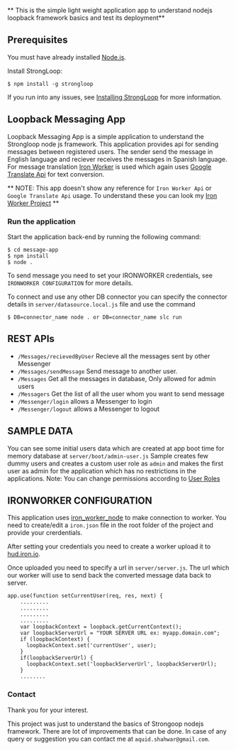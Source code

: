 ** This is the simple light weight application app to understand nodejs loopback framework basics and test its deployment**

## Prerequisites

You must have already installed [Node.js](https://nodejs.org/).

Install StrongLoop:
```
$ npm install -g strongloop
```

If you run into any issues, see [Installing StrongLoop](http://docs.strongloop.com/display/LB/Installing+StrongLoop)
for more information.

## Loopback Messaging App

Loopback Messaging App is a simple application to understand the Strongloop node js framework. This application provides api
for sending messages between registered users. The sender send the message in English language and reciever receives the messages 
in Spanish language. For message translation [Iron Worker](https://www.iron.io/platform/ironworker/) is used which again uses 
[Google Translate Api](https://translate.google.co.in/) for text conversion.

** NOTE: This app doesn't show any reference for `Iron Worker Api` or `Google Translate Api` usage. To understand these you can look my [Iron Worker Project](https://github.com/aquid/Iron_worker_Translate) **

### Run the application

Start the application back-end by running the following command:

```
$ cd message-app
$ npm install
$ node . 

```
To send message you need to set your IRONWORKER credentials, see `IRONWORKER CONFIGURATION` for more details.

To connect and use any other DB connector you can specify the connector details in `server/datasource.local.js` file and use the command

```
$ DB=connector_name node . or DB=connector_name slc run 

```


## REST APIs

 - `/Messages/recievedByUser` Recieve all the messages sent by other Messenger
 - `/Messages/sendMessage` Send message to another user.
 - `/Messages`  Get all the messages in database, Only allowed for admin users
 - `/Messagers` Get the list of all the user whom you want to send message
 - `/Messenger/login` allows a Messenger to login
 - `/Messenger/logout` allows a Messenger to logout



## SAMPLE DATA

You can see some initial users data which are created at app boot time for memory database at `server/boot/admin-user.js`
Sample creates few dummy users and creates a custom user role as `admin` and makes the first user as admin for the application which has no restrictions in the applications. Note: You can change permissions according to [User Roles](https://docs.strongloop.com/display/public/LB/Defining+and+using+roles) 


## IRONWORKER CONFIGURATION 

This application uses [iron_worker_node](https://github.com/iron-io/iron_worker_node) to make connection to worker. You need to create/edit a `iron.json` file in the root folder of the project and provide your crerdentials.

After setting your credentials you need to create a worker upload it to [hud.iron.io](https://hud.iron.io/).

Once uploaded you need to specify a url in `server/server.js`. The url which our worker will use to send back the converted message data back to server.

```
app.use(function setCurrentUser(req, res, next) {
    .........
    .........
    .........
    .........
    var loopbackContext = loopback.getCurrentContext();
    var loopbackServerUrl = "YOUR SERVER URL ex: myapp.domain.com";
    if (loopbackContext) {
      loopbackContext.set('currentUser', user);
    }
    if(loopbackServerUrl) {
      loopbackContext.set('loopbackServerUrl', loopbackServerUrl);
    }
    ........

```

### Contact ###

Thank you for your interest.

This project was just to understand the basics of Strongoop nodejs framework. There are lot of improvements that can be done.
In case of any query or suggestion you can contact me at `aquid.shahwar@gmail.com`.

